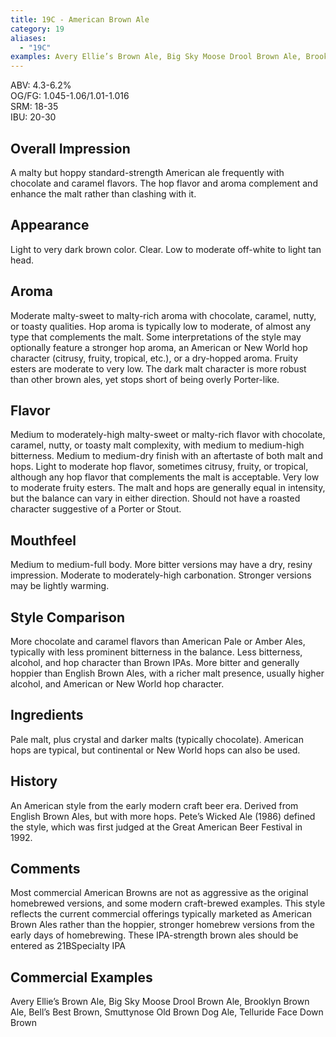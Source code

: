 ```yaml
---
title: 19C - American Brown Ale
category: 19
aliases: 
  - "19C"
examples: Avery Ellie’s Brown Ale, Big Sky Moose Drool Brown Ale, Brooklyn Brown Ale, Bell’s Best Brown, Smuttynose Old Brown Dog Ale, Telluride Face Down Brown
---
```


ABV: 4.3-6.2%  
OG/FG: 1.045-1.06/1.01-1.016  
SRM: 18-35  
IBU: 20-30

## Overall Impression
A malty but hoppy standard-strength American ale frequently with chocolate and caramel flavors. The hop flavor and aroma complement and enhance the malt rather than clashing with it.

## Appearance
Light to very dark brown color. Clear. Low to moderate off-white to light tan head.

## Aroma
Moderate malty-sweet to malty-rich aroma with chocolate, caramel, nutty, or toasty qualities. Hop aroma is typically low to moderate, of almost any type that complements the malt. Some interpretations of the style may optionally feature a stronger hop aroma, an American or New World hop character (citrusy, fruity, tropical, etc.), or a dry-hopped aroma. Fruity esters are moderate to very low. The dark malt character is more robust than other brown ales, yet stops short of being overly Porter-like.

## Flavor
Medium to moderately-high malty-sweet or malty-rich flavor with chocolate, caramel, nutty, or toasty malt complexity, with medium to medium-high bitterness. Medium to medium-dry finish with an aftertaste of both malt and hops. Light to moderate hop flavor, sometimes citrusy, fruity, or tropical, although any hop flavor that complements the malt is acceptable. Very low to moderate fruity esters. The malt and hops are generally equal in intensity, but the balance can vary in either direction. Should not have a roasted character suggestive of a Porter or Stout.

## Mouthfeel
Medium to medium-full body. More bitter versions may have a dry, resiny impression. Moderate to moderately-high carbonation. Stronger versions may be lightly warming.

## Style Comparison
More chocolate and caramel flavors than American Pale or Amber Ales, typically with less prominent bitterness in the balance. Less bitterness, alcohol, and hop character than Brown IPAs. More bitter and generally hoppier than English Brown Ales, with a richer malt presence, usually higher alcohol, and American or New World hop character.

## Ingredients
Pale malt, plus crystal and darker malts (typically chocolate). American hops are typical, but continental or New World hops can also be used.

## History
An American style from the early modern craft beer era. Derived from English Brown Ales, but with more hops. Pete’s Wicked Ale (1986) defined the style, which was first judged at the Great American Beer Festival in 1992.

## Comments
Most commercial American Browns are not as aggressive as the original homebrewed versions, and some modern craft-brewed examples. This style reflects the current commercial offerings typically marketed as American Brown Ales rather than the hoppier, stronger homebrew versions from the early days of homebrewing. These IPA-strength brown ales should be entered as 21BSpecialty IPA

## Commercial Examples
Avery Ellie’s Brown Ale, Big Sky Moose Drool Brown Ale, Brooklyn Brown Ale, Bell’s Best Brown, Smuttynose Old Brown Dog Ale, Telluride Face Down Brown





